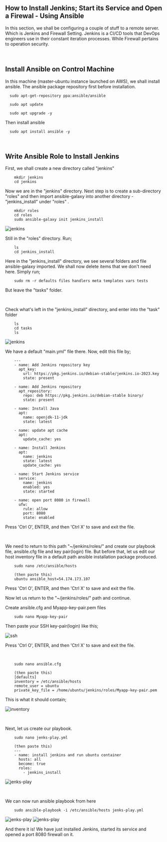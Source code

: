 ## **How to Install Jenkins; Start its Service and Open a Firewal - Using Ansible**


In this section, we shall be configuring a couple of stuff to a remote server. Which is Jenkins and Firewall Setting.
Jenkins is a CI/CD tools that DevOps engineers use in their constant iteration processes. While Firewall pertains to operation security.

<br>

## Install Ansible on Control Machine
In this machine (master-ubuntu instance launched on AWS), we shall install ansible. The ansible package repository first before installation.

      sudo apt-get-repository ppa:ansible/ansible

      sudo apt update           

      sudo apt upgrade -y

Then install ansible

      sudo apt install ansible -y

<br>

## Write Ansible Role to Install Jenkins
First, we shall create a new directory called "jenkins"

        mkdir jenkins
        cd jenkins

Now we are in the "jenkins" directory. Next step is to create a sub-directory "roles" and then import ansible-galaxy into another directory - "jenkins_install" under "roles" .        

        mkdir roles
        cd roles
        sudo ansible-galaxy init jenkins_install

![jenkins](./roles/images/Screenshot%20(365).png)

Still in the "roles" directory. Run;

        ls
        cd jenkins_install
        
Here in the "jenkins_install" directory, we see several folders and file ansible-galaxy imported. We shall now delete items that we don't need here. Simply run;

        sudo rm -r defaults files handlers meta templates vars tests

But leave the "tasks" folder.

<br>

Check what's left in the "jenkins_install" directory, and enter into the "task" folder

        ls
        cd tasks
        ls

![jenkins](./roles/images/Screenshot%20(366).png)

We have a default "main.yml" file there. Now, edit this file by;

        ---
        - name: Add Jenkins repository key
          apt_key:
            url: https://pkg.jenkins.io/debian-stable/jenkins.io-2023.key
            state: present

        - name: Add Jenkins repository
          apt_repository:
            repo: deb https://pkg.jenkins.io/debian-stable binary/
            state: present

        - name: Install Java
          apt:
            name: openjdk-11-jdk
            state: latest

        - name: update apt cache
          apt:
            update_cache: yes

        - name: Install Jenkins
          apt:
            name: jenkins
            state: latest
            update_cache: yes

        - name: Start Jenkins service
          service:
            name: jenkins
            enabled: yes
            state: started

        - name: open port 8080 in firewall
          ufw:
            rule: allow
            port: 8080
            state: enabled

Press 'Ctrl O', ENTER, and then 'Ctrl X' to save and exit the file.

<br>

We need to return to this path "~/jenkins/roles/" and create our playbook file, ansible.cfg file and key pair(login) file. But before that, let us edit our host inventory file in a default path ansible installation package produced.

        sudo nano /etc/ansible/hosts

        (then paste this)
        ubuntu ansible_host=54.174.173.107

Press 'Ctrl O', ENTER, and then 'Ctrl X' to save and exit the file.

Now let us return to the "~/jenkins/roles/" path and continue.

Create ansible.cfg and Myapp-key-pair.pem files

        sudo nano Myapp-key-pair

Then paste your SSH key-pair(login) like this;

![ssh](./roles/images/Screenshot%20(185).png)

Press 'Ctrl O', ENTER, and then 'Ctrl X' to save and exit the file.

<br>

        sudo nano ansible.cfg

        (then paste this)
        [defaults]
        inventory = /etc/ansible/hosts
        remote_user = ubuntu
        private_key_file = /home/ubuntu/jenkins/roles/Myapp-key-pair.pem

This is what it should contain;   

![inventory](./roles/images/Screenshot%20(369).png)            

<br>

Next, let us create our playbook.

        sudo nano jenks-play.yml

        (then paste this)
        ---
        - name: install jenkins and run ubuntu container
          hosts: all
          become: true
          roles:
            - jenkins_install

![jenks-play](./roles/images/Screenshot%20(370).png)

<br> 

We can now run ansible playbook from here

        sudo ansible-playbook -i /etc/ansible/hosts jenks-play.yml

![jenks-play](./roles/images/Screenshot%20(383).png)
![jenks-play](./roles/images/Screenshot%20(384).png)

And there it is! We have just installed Jenkins, started its service and opened a port 8080 firewall on it.

